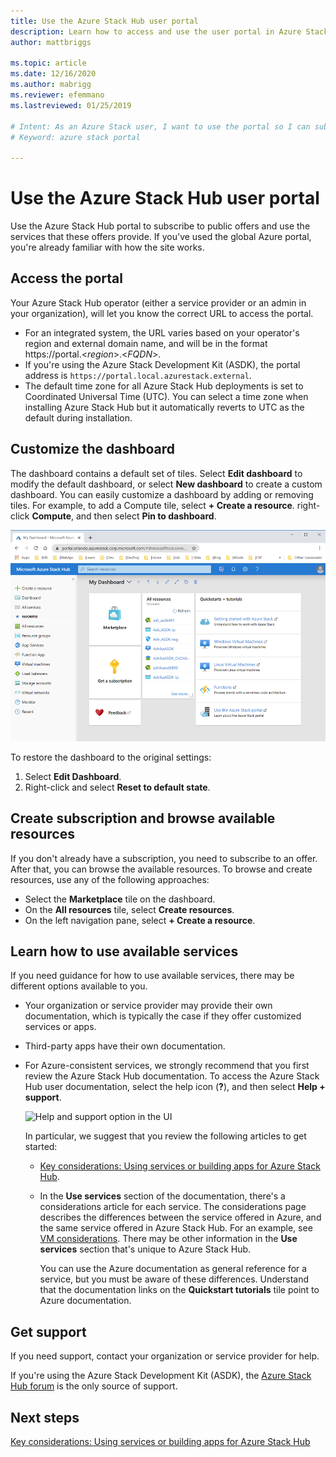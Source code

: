 ```yaml
---
title: Use the Azure Stack Hub user portal 
description: Learn how to access and use the user portal in Azure Stack Hub.
author: mattbriggs

ms.topic: article
ms.date: 12/16/2020
ms.author: mabrigg
ms.reviewer: efemmano
ms.lastreviewed: 01/25/2019

# Intent: As an Azure Stack user, I want to use the portal so I can subscribe to offers and use the services the offers provide.
# Keyword: azure stack portal 

---
```


# Use the Azure Stack Hub user portal

Use the Azure Stack Hub portal to subscribe to public offers and use the services that these offers provide. If you've used the global Azure portal, you're already familiar with how the site works.

## Access the portal

Your Azure Stack Hub operator (either a service provider or an admin in your organization), will let you know the correct URL to access the portal.

- For an integrated system, the URL varies based on your operator's region and external domain name, and will be in the format https://portal.&lt;*region*&gt;.&lt;*FQDN*&gt;.
- If you're using the Azure Stack Development Kit (ASDK), the portal address is `https://portal.local.azurestack.external`.
- The default time zone for all Azure Stack Hub deployments is set to Coordinated Universal Time (UTC). You can select a time zone when installing Azure Stack Hub but it automatically reverts to UTC as the default during installation.

## Customize the dashboard

The dashboard contains a default set of tiles. Select **Edit dashboard** to modify the default dashboard, or select **New dashboard** to create a custom dashboard. You can easily customize a dashboard by adding or removing tiles. For example, to add a Compute tile, select **+ Create a resource**. right-click **Compute**, and then select **Pin to dashboard**.

![Screen capture of the Azure Stack Hub user portal](media/azure-stack-use-portal/userportal.png)

To restore the dashboard to the original settings:
1.  Select **Edit Dashboard**. 
2.  Right-click and select **Reset to default state**.

## Create subscription and browse available resources

If you don't already have a subscription, you need to subscribe to an offer. After that, you can browse the available resources. To browse and create resources, use any of the following approaches:

- Select the **Marketplace** tile on the dashboard.
- On the **All resources** tile, select **Create resources**.
- On the left navigation pane, select **+ Create a resource**.

## Learn how to use available services

If you need guidance for how to use available services, there may be different options available to you.

- Your organization or service provider may provide their own documentation, which is typically the case if they offer customized services or apps.
- Third-party apps have their own documentation.
- For Azure-consistent services, we strongly recommend that you first review the Azure Stack Hub documentation. To access the Azure Stack Hub user documentation, select the help icon (**?**), and then select **Help + support**.

    ![Help and support option in the UI](media/azure-stack-use-portal/HelpAndSupport.png)

    In particular, we suggest that you review the following articles to get started:

    - [Key considerations: Using services or building apps for Azure Stack Hub](azure-stack-considerations.md).
    - In the **Use services** section of the documentation, there's a considerations article for each service. The considerations page describes the differences between the service offered in Azure, and the same service offered in Azure Stack Hub. For an example, see [VM considerations](azure-stack-vm-considerations.md). There may be other information in the **Use services** section that's unique to Azure Stack Hub.

      You can use the Azure documentation as general reference for a service, but you must be aware of these differences. Understand that the documentation links on the **Quickstart tutorials** tile point to Azure documentation.

## Get support

If you need support, contact your organization or service provider for help.

If you're using the Azure Stack Development Kit (ASDK), the [Azure Stack Hub forum](https://social.msdn.microsoft.com/Forums/azure/home?forum=azurestack) is the only source of support.

## Next steps

[Key considerations: Using services or building apps for Azure Stack Hub](azure-stack-considerations.md)
